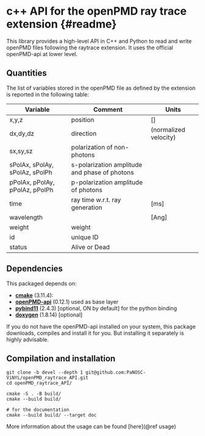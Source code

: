 c++ API for the openPMD ray trace extension  {#readme}
======================================================

This library provides a high-level API in C++ and Python to read and write openPMD files following the raytrace extension.
It uses the official openPMD-api at lower level.


Quantities
------------------------------
The list of variables stored in the openPMD file as defined by the extension is reported in the following table:

	
| Variable                       | Comment                                       | Units                    |
| ---------                      | ----------------                              | ------------------------ |
| x,y,z                          | position                                      | []                       |
| dx,dy,dz                       | direction                                     | (normalized velocity)    |
| sx,sy,sz                       | polarization of non-photons                   |                          |
| sPolAx, sPolAy, sPolAz, sPolPh | s-polarization amplitude and phase of photons |                          |
| pPolAx, pPolAy, pPolAz, pPolPh | p-polarization amplitude of photons           |                          |
| time                           | ray time w.r.t. ray generation                | [ms]                     |
| wavelength                     |                                               | [Ang]                    |
| weight                         | weight                                        |                          |
| id                             | unique ID                                     |                          |
| status                         | Alive or Dead                                 |                          |

	

Dependencies
------------------------------
This packaged depends on:
 - [**cmake**](https://cmake.org) (3.11.4): 
 - [**openPMD-api**](https://www.openpmd.org/openPMD-api/) (0.12.1) used as base layer
 - [**pybind11**](https://github.com/pybind/pybind11) (2.4.3) [optional, ON by default] for the python binding 
 - [**doxygen**](https://doxygen.nl) (1.8.14) [optional]
 
 If you do not have the openPMD-api installed on your system, this package downloads, compiles and install it for you. But installing it separately is highly advisable.
 

Compilation and installation
------------------------------
```
git clone -b devel --depth 1 git@github.com:PaNOSC-ViNYL/openPMD_raytrace_API.git
cd openPMD_raytrace_API/

cmake -S . -B build/
cmake --build build/

# for the documentation
cmake --build build/ --target doc
```


More information about the usage can be found [here](@ref usage)
